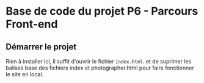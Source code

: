 # Base de code du projet P6 - Parcours Front-end

## Démarrer le projet

Rien à installer ici, il suffit d'ouvrir le fichier `index.html`.
et de suprimer les balises base des fichiers index et photographer.html pour faire fonctionner le site en local. 

